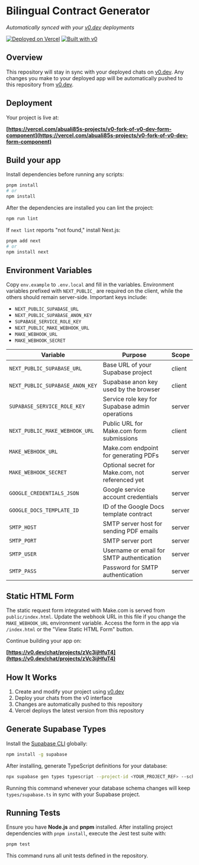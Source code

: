 # Bilingual Contract Generator

*Automatically synced with your [v0.dev](https://v0.dev) deployments*

[![Deployed on Vercel](https://img.shields.io/badge/Deployed%20on-Vercel-black?style=for-the-badge&logo=vercel)](https://vercel.com/abuali85s-projects/v0-fork-of-v0-dev-form-component)
[![Built with v0](https://img.shields.io/badge/Built%20with-v0.dev-black?style=for-the-badge)](https://v0.dev/chat/projects/zVc3ijHfuT4)

## Overview

This repository will stay in sync with your deployed chats on [v0.dev](https://v0.dev).
Any changes you make to your deployed app will be automatically pushed to this repository from [v0.dev](https://v0.dev).

## Deployment

Your project is live at:

**[https://vercel.com/abuali85s-projects/v0-fork-of-v0-dev-form-component](https://vercel.com/abuali85s-projects/v0-fork-of-v0-dev-form-component)**

## Build your app

Install dependencies before running any scripts:

```bash
pnpm install
# or
npm install
```

After the dependencies are installed you can lint the project:

```bash
npm run lint
```

If `next lint` reports "not found," install Next.js:

```bash
pnpm add next
# or
npm install next
```


## Environment Variables

Copy `env.example` to `.env.local` and fill in the variables. Environment
variables prefixed with `NEXT_PUBLIC_` are required on the client, while the
others should remain server-side. Important keys include:

- `NEXT_PUBLIC_SUPABASE_URL`
- `NEXT_PUBLIC_SUPABASE_ANON_KEY`
- `SUPABASE_SERVICE_ROLE_KEY`
- `NEXT_PUBLIC_MAKE_WEBHOOK_URL`
- `MAKE_WEBHOOK_URL`
- `MAKE_WEBHOOK_SECRET`

| Variable | Purpose | Scope |
| --- | --- | --- |
| `NEXT_PUBLIC_SUPABASE_URL` | Base URL of your Supabase project | client |
| `NEXT_PUBLIC_SUPABASE_ANON_KEY` | Supabase anon key used by the browser | client |
| `SUPABASE_SERVICE_ROLE_KEY` | Service role key for Supabase admin operations | server |
| `NEXT_PUBLIC_MAKE_WEBHOOK_URL` | Public URL for Make.com form submissions | client |
| `MAKE_WEBHOOK_URL` | Make.com endpoint for generating PDFs | server |
| `MAKE_WEBHOOK_SECRET` | Optional secret for Make.com, not referenced yet | server |
| `GOOGLE_CREDENTIALS_JSON` | Google service account credentials | server |
| `GOOGLE_DOCS_TEMPLATE_ID` | ID of the Google Docs template contract | server |
| `SMTP_HOST` | SMTP server host for sending PDF emails | server |
| `SMTP_PORT` | SMTP server port | server |
| `SMTP_USER` | Username or email for SMTP authentication | server |
| `SMTP_PASS` | Password for SMTP authentication | server |

## Static HTML Form

The static request form integrated with Make.com is served from
`public/index.html`. Update the webhook URL in this file if you change
the `MAKE_WEBHOOK_URL` environment variable. Access the form in the app
via `/index.html` or the "View Static HTML Form" button.

Continue building your app on:

**[https://v0.dev/chat/projects/zVc3ijHfuT4](https://v0.dev/chat/projects/zVc3ijHfuT4)**

## How It Works

1. Create and modify your project using [v0.dev](https://v0.dev)
2. Deploy your chats from the v0 interface
3. Changes are automatically pushed to this repository
4. Vercel deploys the latest version from this repository

## Generate Supabase Types

Install the [Supabase CLI](https://supabase.com/docs/guides/cli) globally:

```bash
npm install -g supabase
```

After installing, generate TypeScript definitions for your database:

```bash
npx supabase gen types typescript --project-id <YOUR_PROJECT_REF> --schema public > types/supabase.ts
```

Running this command whenever your database schema changes will keep
`types/supabase.ts` in sync with your Supabase project.

## Running Tests

Ensure you have **Node.js** and **pnpm** installed. After installing project
dependencies with `pnpm install`, execute the Jest test suite with:

```bash
pnpm test
```

This command runs all unit tests defined in the repository.
